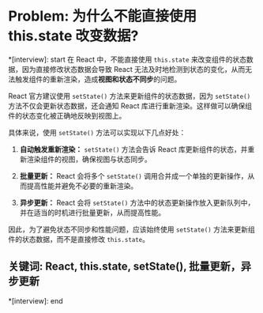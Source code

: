 # Problem: 为什么不能直接使用 this.state 改变数据?

*[interview]: start
在 React 中，不能直接使用 `this.state` 来改变组件的状态数据，因为直接修改状态数据会导致 React 无法及时地检测到状态的变化，从而无法触发组件的重新渲染，造成**视图和状态不同步**的问题。

React 官方建议使用 `setState()` 方法来更新组件的状态数据，因为 `setState()` 方法不仅会更新状态数据，还会通知 React 库进行重新渲染。这样做可以确保组件的状态变化被正确地反映到视图上。

具体来说，使用 `setState()` 方法可以实现以下几点好处：

1. **自动触发重新渲染：** `setState()` 方法会告诉 React 库更新组件的状态，并重新渲染组件的视图，确保视图与状态同步。

2. **批量更新：** React 会将多个 `setState()` 调用合并成一个单独的更新操作，从而提高性能并避免不必要的重新渲染。

3. **异步更新：** React 会将 `setState()` 方法中的状态更新操作放入更新队列中，并在适当的时机进行批量更新，从而提高性能。

因此，为了避免状态不同步和性能问题，应该始终使用 `setState()` 方法来更新组件的状态数据，而不是直接修改 `this.state`。

## 关键词: React, this.state, setState(), 批量更新，异步更新
*[interview]: end
